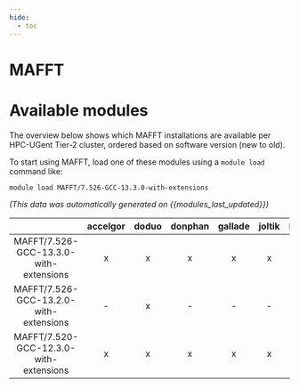 ```yaml
---
hide:
  - toc
---
```


MAFFT
=====

# Available modules


The overview below shows which MAFFT installations are available per HPC-UGent Tier-2 cluster, ordered based on software version (new to old).

To start using MAFFT, load one of these modules using a `module load` command like:

```shell
module load MAFFT/7.526-GCC-13.3.0-with-extensions
```

*(This data was automatically generated on {{modules_last_updated}})*  

| |accelgor|doduo|donphan|gallade|joltik|litleo|shinx|
| :---: | :---: | :---: | :---: | :---: | :---: | :---: | :---: |
|MAFFT/7.526-GCC-13.3.0-with-extensions|x|x|x|x|x|x|x|
|MAFFT/7.526-GCC-13.2.0-with-extensions|-|x|-|-|-|-|-|
|MAFFT/7.520-GCC-12.3.0-with-extensions|x|x|x|x|x|x|x|
